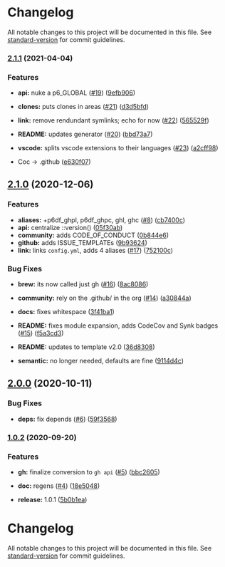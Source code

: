# Changelog

All notable changes to this project will be documented in this file. See [standard-version](https://github.com/conventional-changelog/standard-version) for commit guidelines.

### [2.1.1](https://github.com/p6m7g8/p6df-github/compare/v2.1.0...v2.1.1) (2021-04-04)


### Features

* **api:** nuke a p6_GLOBAL ([#19](https://github.com/p6m7g8/p6df-github/issues/19)) ([9efb906](https://github.com/p6m7g8/p6df-github/commit/9efb9066102c861e42536f38c1af68e383090101))


* **clones:** puts clones in areas ([#21](https://github.com/p6m7g8/p6df-github/issues/21)) ([d3d5bfd](https://github.com/p6m7g8/p6df-github/commit/d3d5bfd8c848020b765a22b90c77fcd831c34c20))
* **link:** remove rendundant symlinks; echo for now ([#22](https://github.com/p6m7g8/p6df-github/issues/22)) ([565529f](https://github.com/p6m7g8/p6df-github/commit/565529fb3e7b9b9a5324c0788415492817162d5b))
* **README:** updates generator ([#20](https://github.com/p6m7g8/p6df-github/issues/20)) ([bbd73a7](https://github.com/p6m7g8/p6df-github/commit/bbd73a7cde2f500ccb6f71e42c651e7ef64940f0))
* **vscode:** splits vscode extensions to their languages ([#23](https://github.com/p6m7g8/p6df-github/issues/23)) ([a2cff98](https://github.com/p6m7g8/p6df-github/commit/a2cff981cd07672fc250dc668893fc173e7e200b))
* Coc -> .github ([e630f07](https://github.com/p6m7g8/p6df-github/commit/e630f07b83fa0694a6036df311a3924b29d31a3a))

## [2.1.0](https://github.com/p6m7g8/p6df-github/compare/v2.0.0...v2.1.0) (2020-12-06)


### Features

* **aliases:** +p6df_ghpl, p6df_ghpc, ghl, ghc ([#8](https://github.com/p6m7g8/p6df-github/issues/8)) ([cb7400c](https://github.com/p6m7g8/p6df-github/commit/cb7400c1ff506e1c0faaee382008e26753097d4e))
* **api:** centralize ::version() ([05f30ab](https://github.com/p6m7g8/p6df-github/commit/05f30ab8905277980273bf0e072a135f49ea6e3e))
* **community:** adds CODE_OF_CONDUCT ([0b844e6](https://github.com/p6m7g8/p6df-github/commit/0b844e696bdc0094a8db87849636b011bb8b17f8))
* **github:** adds ISSUE_TEMPLATEs ([9b93624](https://github.com/p6m7g8/p6df-github/commit/9b93624852052e49c2cb45aca7ace559f6e8ac53))
* **link:** links `config.yml`, adds 4 aliases ([#17](https://github.com/p6m7g8/p6df-github/issues/17)) ([752100c](https://github.com/p6m7g8/p6df-github/commit/752100c7b13301acb7c363b8396fc9a59865c5f9))


### Bug Fixes

* **brew:** its now called just gh ([#16](https://github.com/p6m7g8/p6df-github/issues/16)) ([8ac8086](https://github.com/p6m7g8/p6df-github/commit/8ac8086aa58e28fadeeb513c4ba44b03a44ce407))


* **community:** rely on the .github/ in the org ([#14](https://github.com/p6m7g8/p6df-github/issues/14)) ([a30844a](https://github.com/p6m7g8/p6df-github/commit/a30844a245ce6168de8273a40568f756eab1eb39))
* **docs:** fixes whitespace ([3f41ba1](https://github.com/p6m7g8/p6df-github/commit/3f41ba1646125f72e50a7fd4a583f58c06de2bb2))
* **README:** fixes module expansion, adds CodeCov and Synk badges ([#15](https://github.com/p6m7g8/p6df-github/issues/15)) ([f5a3cd3](https://github.com/p6m7g8/p6df-github/commit/f5a3cd3af9950efe7ce97ee3fea6529b617d719e))
* **README:** updates to template v2.0 ([36d8308](https://github.com/p6m7g8/p6df-github/commit/36d8308fa6bcc0ecf7389909b66b6bdde780c312))
* **semantic:** no longer needed, defaults are fine ([9114d4c](https://github.com/p6m7g8/p6df-github/commit/9114d4c2ad1ddcb6afc22a8d3157f79089962e52))

## [2.0.0](https://github.com/p6m7g8/p6df-github/compare/v1.0.2...v2.0.0) (2020-10-11)


### Bug Fixes

* **deps:** fix depends ([#6](https://github.com/p6m7g8/p6df-github/issues/6)) ([59f3568](https://github.com/p6m7g8/p6df-github/commit/59f3568ccea53ac33e895246649e4a4ab1d83edb))

### [1.0.2](https://github.com/p6m7g8/p6df-github/compare/v1.0.1...v1.0.2) (2020-09-20)


### Features

* **gh:** finalize conversion to `gh api` ([#5](https://github.com/p6m7g8/p6df-github/issues/5)) ([bbc2605](https://github.com/p6m7g8/p6df-github/commit/bbc2605d4c878e2c8b3fd62a5e99fdc61cc08318))


* **doc:** regens ([#4](https://github.com/p6m7g8/p6df-github/issues/4)) ([18e5048](https://github.com/p6m7g8/p6df-github/commit/18e5048700ff6116b652c5d402bb19869b470a86))
* **release:** 1.0.1 ([5b0b1ea](https://github.com/p6m7g8/p6df-github/commit/5b0b1ea1f09bb511711dafe195edee7533c6077a))

# Changelog

All notable changes to this project will be documented in this file. See [standard-version](https://github.com/conventional-changelog/standard-version) for commit guidelines.
